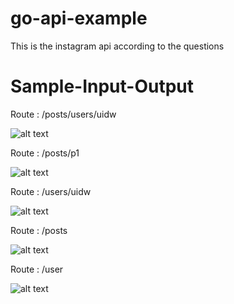 # go-api-example

This is the instagram api according to the questions

# Sample-Input-Output

Route : /posts/users/uidw

![alt text](https://res.cloudinary.com/blog2345/image/upload/v1633784843/Screenshot_from_2021-10-09_18-34-48_mdvisn.png)

Route : /posts/p1

![alt text](https://res.cloudinary.com/blog2345/image/upload/v1633784843/Screenshot_from_2021-10-09_18-34-53_h6mgwt.png)

Route : /users/uidw

![alt text](https://res.cloudinary.com/blog2345/image/upload/v1633784843/Screenshot_from_2021-10-09_18-34-56_wg0rgb.png)

Route : /posts

![alt text](https://res.cloudinary.com/blog2345/image/upload/v1633784843/Screenshot_from_2021-10-09_18-36-10_gj6jqj.png)

Route : /user

![alt text](https://res.cloudinary.com/blog2345/image/upload/v1633784843/Screenshot_from_2021-10-09_18-35-53_hqq0d9.png)
